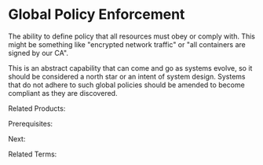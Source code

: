 # Global Policy Enforcement

The ability to define policy that all resources must obey or comply with.  This might be something like "encrypted network traffic" or "all containers are signed by our CA".

This is an abstract capability that can come and go as systems evolve, so it should be considered a north star or an intent of system design.  Systems that do not adhere to such global policies should be amended to become compliant as they are discovered.

Related Products:

Prerequisites:

Next:

Related Terms:
